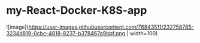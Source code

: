 # my-React-Docker-K8S-app
![image](https://user-images.githubusercontent.com/76843511/232758785-3234d819-0cbc-4818-8237-b378467a9bbf.png | width=100)
